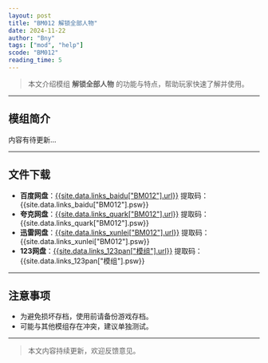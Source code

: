 ```yaml
---
layout: post
title: "BM012 解锁全部人物"
date: 2024-11-22
author: "Bny"
tags: ["mod", "help"]
scode: "BM012"
reading_time: 5
---
```


> 本文介绍模组 **解锁全部人物** 的功能与特点，帮助玩家快速了解并使用。

---

## 模组简介

内容有待更新...

---

## 文件下载
- **百度网盘**：[{{site.data.links_baidu["BM012"].url}}]({{site.data.links_baidu["BM012"].url}}) 提取码：{{site.data.links_baidu["BM012"].psw}}
- **夸克网盘**：[{{site.data.links_quark["BM012"].url}}]({{site.data.links_quark["BM012"].url}}) 提取码：{{site.data.links_quark["BM012"].psw}}
- **迅雷网盘**：[{{site.data.links_xunlei["BM012"].url}}]({{site.data.links_xunlei["BM012"].url}}) 提取码：{{site.data.links_xunlei["BM012"].psw}}
- **123网盘**：[{{site.data.links_123pan["模组"].url}}]({{site.data.links_123pan["模组"].url}}) 提取码：{{site.data.links_123pan["模组"].psw}}

---

## 注意事项
- 为避免损坏存档，使用前请备份游戏存档。
- 可能与其他模组存在冲突，建议单独测试。

---

> 本文内容持续更新，欢迎反馈意见。
